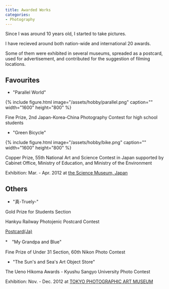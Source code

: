 ```yaml
---
title: Awarded Works
categories:
- Photography
---
```


Since I was around 10 years old, I started to take pictures.

I have recieved around both nation-wide and international 20 awards. 

<!-- more -->

Some of them were exhibited in several museums, spreaded as a postcard, used for advertisement, and contributed for the suggestion of filming locations.

## Favourites
* "Parallel World"

{% include figure.html image="/assets/hobby/parallel.png" caption="" width="1600" height="800" %}

Fine Prize, 2nd Japan-Korea-China Photography Contest for high school students


* "Green Bicycle"

{% include figure.html image="/assets/hobby/bike.png" caption="" width="1600" height="800" %}

Copper Prize, 55th National Art and Science Contest in Japan supported by Cabinet Office, Ministry of Education, and Ministry of the Environment

Exhibition: Mar. - Apr. 2012 at [the Science Museum, Japan](https://www.jsf.or.jp/en/)



## Others

* "真-Truely-"

Gold Prize for Students Section

Hankyu Railway Photojenic Postcard Contest

[Postcard(Ja)](https://www.hankyu.co.jp/eehagaki/eehagaki2012/images/pdf/ukyo09.pdf)


*　"My Grandpa and Blue"

Fine Prize of Under 31 Section, 60th Nikon Photo Contest


* "The Sun's and Sea's Art Object Store"

The Ueno Hikoma Awards - Kyushu Sangyo University Photo Contest

Exhibition: Nov. - Dec. 2012 at [TOKYO PHOTOGRAPHIC ART MUSEUM](https://topmuseum.jp/e/contents/index.html)


